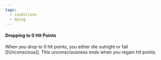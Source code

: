 ```yaml
---
tags:
  - conditions
  - dying
---
```

#### Dropping to 0 Hit Points

When you drop to 0 hit points, you either die outright or fall [[Unconscious]]. This unconsciousness ends when you regain hit points.